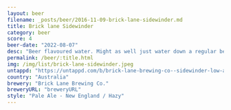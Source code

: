 ```yaml
---
layout: beer
filename: _posts/beer/2016-11-09-brick-lane-sidewinder.md
title: Brick lane Sidewinder
category: beer
score: 4
beer-date: "2022-08-07"
desc: "Beer flavoured water. Might as well just water down a regular beer"
permalink: /beer/:title.html
img: /img/list/brick-lane-sidewinder.jpeg
untappd: "https://untappd.com/b/brick-lane-brewing-co--sidewinder-low-alc-hazy-pale/4431965"
country: "Australia"
brewery: "Brick Lane Brewing Co."
breweryURL: "breweryURL"
style: "Pale Ale - New England / Hazy"
---
```

